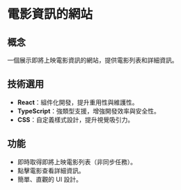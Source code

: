 # 電影資訊的網站

## 概念
一個展示即將上映電影資訊的網站，提供電影列表和詳細資訊。

## 技術選用
- **React**：組件化開發，提升重用性與維護性。
- **TypeScript**：強類型支援，增強開發效率與安全性。
- **CSS**：自定義樣式設計，提升視覺吸引力。

## 功能
- 即時取得即將上映電影列表（非同步任務）。
- 點擊電影查看詳細資訊。
- 簡單、直觀的 UI 設計。
